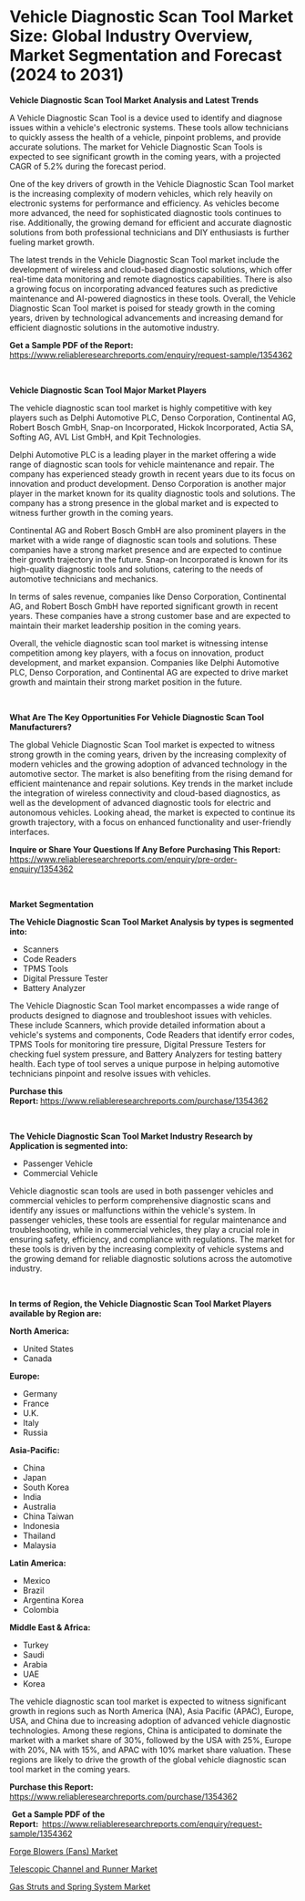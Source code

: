 <p><h1>Vehicle Diagnostic Scan Tool Market Size: Global Industry Overview, Market Segmentation and Forecast (2024 to 2031)</h1></p><p><strong>Vehicle Diagnostic Scan Tool Market Analysis and Latest Trends</strong></p>
<p><p>A Vehicle Diagnostic Scan Tool is a device used to identify and diagnose issues within a vehicle's electronic systems. These tools allow technicians to quickly assess the health of a vehicle, pinpoint problems, and provide accurate solutions. The market for Vehicle Diagnostic Scan Tools is expected to see significant growth in the coming years, with a projected CAGR of 5.2% during the forecast period.</p><p>One of the key drivers of growth in the Vehicle Diagnostic Scan Tool market is the increasing complexity of modern vehicles, which rely heavily on electronic systems for performance and efficiency. As vehicles become more advanced, the need for sophisticated diagnostic tools continues to rise. Additionally, the growing demand for efficient and accurate diagnostic solutions from both professional technicians and DIY enthusiasts is further fueling market growth.</p><p>The latest trends in the Vehicle Diagnostic Scan Tool market include the development of wireless and cloud-based diagnostic solutions, which offer real-time data monitoring and remote diagnostics capabilities. There is also a growing focus on incorporating advanced features such as predictive maintenance and AI-powered diagnostics in these tools. Overall, the Vehicle Diagnostic Scan Tool market is poised for steady growth in the coming years, driven by technological advancements and increasing demand for efficient diagnostic solutions in the automotive industry.</p></p>
<p><strong>Get a Sample PDF of the Report:&nbsp;</strong> <a href="https://www.reliableresearchreports.com/enquiry/request-sample/1354362">https://www.reliableresearchreports.com/enquiry/request-sample/1354362</a></p>
<p>&nbsp;</p>
<p><strong>Vehicle Diagnostic Scan Tool Major Market Players</strong></p>
<p><p>The vehicle diagnostic scan tool market is highly competitive with key players such as Delphi Automotive PLC, Denso Corporation, Continental AG, Robert Bosch GmbH, Snap-on Incorporated, Hickok Incorporated, Actia SA, Softing AG, AVL List GmbH, and Kpit Technologies. </p><p>Delphi Automotive PLC is a leading player in the market offering a wide range of diagnostic scan tools for vehicle maintenance and repair. The company has experienced steady growth in recent years due to its focus on innovation and product development. Denso Corporation is another major player in the market known for its quality diagnostic tools and solutions. The company has a strong presence in the global market and is expected to witness further growth in the coming years.</p><p>Continental AG and Robert Bosch GmbH are also prominent players in the market with a wide range of diagnostic scan tools and solutions. These companies have a strong market presence and are expected to continue their growth trajectory in the future. Snap-on Incorporated is known for its high-quality diagnostic tools and solutions, catering to the needs of automotive technicians and mechanics.</p><p>In terms of sales revenue, companies like Denso Corporation, Continental AG, and Robert Bosch GmbH have reported significant growth in recent years. These companies have a strong customer base and are expected to maintain their market leadership position in the coming years.</p><p>Overall, the vehicle diagnostic scan tool market is witnessing intense competition among key players, with a focus on innovation, product development, and market expansion. Companies like Delphi Automotive PLC, Denso Corporation, and Continental AG are expected to drive market growth and maintain their strong market position in the future.</p></p>
<p>&nbsp;</p>
<p><strong>What Are The Key Opportunities For Vehicle Diagnostic Scan Tool Manufacturers?</strong></p>
<p><p>The global Vehicle Diagnostic Scan Tool market is expected to witness strong growth in the coming years, driven by the increasing complexity of modern vehicles and the growing adoption of advanced technology in the automotive sector. The market is also benefiting from the rising demand for efficient maintenance and repair solutions. Key trends in the market include the integration of wireless connectivity and cloud-based diagnostics, as well as the development of advanced diagnostic tools for electric and autonomous vehicles. Looking ahead, the market is expected to continue its growth trajectory, with a focus on enhanced functionality and user-friendly interfaces.</p></p>
<p><strong>Inquire or Share Your Questions If Any Before Purchasing This Report:</strong> <a href="https://www.reliableresearchreports.com/enquiry/pre-order-enquiry/1354362">https://www.reliableresearchreports.com/enquiry/pre-order-enquiry/1354362</a></p>
<p>&nbsp;</p>
<p><strong>Market Segmentation</strong></p>
<p><strong>The Vehicle Diagnostic Scan Tool Market Analysis by types is segmented into:</strong></p>
<p><ul><li>Scanners</li><li>Code Readers</li><li>TPMS Tools</li><li>Digital Pressure Tester</li><li>Battery Analyzer</li></ul></p>
<p><p>The Vehicle Diagnostic Scan Tool market encompasses a wide range of products designed to diagnose and troubleshoot issues with vehicles. These include Scanners, which provide detailed information about a vehicle's systems and components, Code Readers that identify error codes, TPMS Tools for monitoring tire pressure, Digital Pressure Testers for checking fuel system pressure, and Battery Analyzers for testing battery health. Each type of tool serves a unique purpose in helping automotive technicians pinpoint and resolve issues with vehicles.</p></p>
<p><strong>Purchase this Report:&nbsp;</strong><a href="https://www.reliableresearchreports.com/purchase/1354362">https://www.reliableresearchreports.com/purchase/1354362</a></p>
<p>&nbsp;</p>
<p><strong>The Vehicle Diagnostic Scan Tool Market Industry Research by Application is segmented into:</strong></p>
<p><ul><li>Passenger Vehicle</li><li>Commercial Vehicle</li></ul></p>
<p><p>Vehicle diagnostic scan tools are used in both passenger vehicles and commercial vehicles to perform comprehensive diagnostic scans and identify any issues or malfunctions within the vehicle's system. In passenger vehicles, these tools are essential for regular maintenance and troubleshooting, while in commercial vehicles, they play a crucial role in ensuring safety, efficiency, and compliance with regulations. The market for these tools is driven by the increasing complexity of vehicle systems and the growing demand for reliable diagnostic solutions across the automotive industry.</p></p>
<p>&nbsp;</p>
<p><strong>In terms of Region, the Vehicle Diagnostic Scan Tool Market Players available by Region are:</strong></p>
<p>
    <p> <strong> North America: </strong>
        <ul>
            <li>United States</li>
            <li>Canada</li>
        </ul>
        </p> 
    <p> <strong> Europe: </strong>
        <ul>
            <li>Germany</li>
            <li>France</li>
            <li>U.K.</li>
            <li>Italy</li>
            <li>Russia</li>
        </ul>
        </p> 
    <p> <strong> Asia-Pacific: </strong>
        <ul>
            <li>China</li>
            <li>Japan</li>
            <li>South Korea</li>
            <li>India</li>
            <li>Australia</li>
            <li>China Taiwan</li>
            <li>Indonesia</li>
            <li>Thailand</li>
            <li>Malaysia</li>
        </ul>
        </p> 
    <p> <strong> Latin America: </strong>
        <ul>
            <li>Mexico</li>
            <li>Brazil</li>
            <li>Argentina Korea</li>
            <li>Colombia</li>
        </ul>
        </p> 
    <p> <strong> Middle East & Africa: </strong>
        <ul>
            <li>Turkey</li>
            <li>Saudi</li>
            <li>Arabia</li>
            <li>UAE</li>
            <li>Korea</li>
        </ul>
    </p>
    </p>
<p><p>The vehicle diagnostic scan tool market is expected to witness significant growth in regions such as North America (NA), Asia Pacific (APAC), Europe, USA, and China due to increasing adoption of advanced vehicle diagnostic technologies. Among these regions, China is anticipated to dominate the market with a market share of 30%, followed by the USA with 25%, Europe with 20%, NA with 15%, and APAC with 10% market share valuation. These regions are likely to drive the growth of the global vehicle diagnostic scan tool market in the coming years.</p></p>
<p><strong>Purchase this Report: </strong><a href="https://www.reliableresearchreports.com/purchase/1354362">https://www.reliableresearchreports.com/purchase/1354362</a></p>
<p>&nbsp;<strong>Get a Sample PDF of the Report:&nbsp;&nbsp;</strong><a href="https://www.reliableresearchreports.com/enquiry/request-sample/1354362">https://www.reliableresearchreports.com/enquiry/request-sample/1354362</a></p>
<p><strong></strong></p>
<p><p><a href="https://view.publitas.com/reportprime-1/forge-blowers-fans-market-size-growth-outlook-from-2023-to-2030-projecting-at-markets-trends-analysis-by-application-regional-outlook-and-revenue/">Forge Blowers (Fans) Market</a></p><p><a href="https://view.publitas.com/reportprime-1/telescopic-channel-and-runner-market-analysis-examines-its-scope-on-growth-opportunities-and-forecasted-trends-spanning-from-2023-to-2030/">Telescopic Channel and Runner Market</a></p><p><a href="https://view.publitas.com/reportprime-1/gas-struts-and-spring-system-market-challenges-opportunities-and-growth-drivers-and-major-market-players-forecasted-for-period-from-2023-2030/">Gas Struts and Spring System Market</a></p></p>